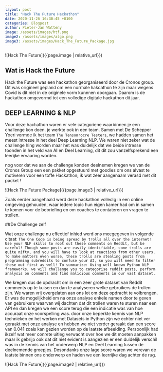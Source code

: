 ```yaml
---
layout: post
title: "Hack The Future Hackathon"
date: 2020-11-26 16:30:45 +0100
categories: Blogpost
author: Pieter-Jan Watteny
image: /assets/images/htf.png
image2: /assets/images/algo.png
image3: /assets/images/Hack_The_Future_Package.jpg
---
```


![Hack The Future]({{page.image | relative_url}})

## Wat is Hack the Future

Hack the Future was een hackathon georganiseerd door de Cronos group. Dit was origineel gepland om een normale hakcathon te zijn maar wegens Covid is dit niet in de originele vorm kunnnen doorgaan. Daarom is de hackathon omgevormd tot een volledige digitale hackathon dit jaar.

## DEEP LEARNING & NLP

Voor deze hachathon waren er vele categoriene waarbinnen je een challenge kon doen. je werkte ook in een team. Samen met De Schepper Yoeri vormde ik het team `The Tensonrocre Testers`, we hadden samen het meest intresse in het deel Deep Learning NLP. We waren niet zeker wat de challenge hing worden maar het was duidelijk dat we beide intresse toonden in het veld van AI en Deel Learning, dit dit zou vanzelfsprekend een leerijke ervaaring worden.

nog voor dat we aan de challenge konden deelnemen kregen we van de Cronos Group een een pakket opgestuurd met goodies om ons alvast te motiveren voor een toffe Hackathon, ik wat zeer aangenaam verasd met dit packet !

![Hack The Future Package]({{page.image3 | relative_url}})

Zoals eerder aangehaald werd deze hackathon volledig in een online omgeving gehouden, waar iedere topic hun eigen kamer had om in samen te komen voor de bebriefing en om coaches te contateren en vragen te stellen.

##De Challenge zelf

Wat onze challenge nu effectief inhied werd ons meegegeven in volgende citaat:
`The One Code is being spread by trolls all over the internet! Use your NLP skills to root out these comments on Reddit, but be careful! Though some posts are easily identifiable, some trolls are quite nifty, and you will have to look at reactions from other users. To make matters even worse, these trolls are stealing posts from programming subreddits to confuse your AI, so you will need to filter these out first as well! To summarize: Using well known Python NLP frameworks, we will challenge you to categorise reddit posts, perform analysis on comments and find malicious comments in our vast dataset.`

We kregen dus de opdracht om in een zeer grote dataset van Reddit comments op te kuisen en dan te analyseren welke gebruikers de trollen zijn. We waren vrij overgelaten aan ons lot om deze opdracht te volbrengen. Er was de mogelijkheid om na onze analyse enkele namen door te geven van gebruikers waarvan wij dachten dat dit trollen waren te sturen naar een API en dan kregen we een score terug die een indicatie was van hoe accuraat onze voorspelling was. door onze beperkte kennis van NLP technieken en het werken met Datasets in Python zijn we echter niet ver geraakt met onze analyse en hebben we niet verder geraakt dan een score van 0.041 zoals kan gezien worden op de laatste afbeelding. Persoonlijk had ikzelf wat meer conrete uitleg verwacht over hoe we dit moeten aanpakken maar ik gebrijp ook dat dit niet evident is aangezien er een duidelijk  verschil was in de kennis van het onderwerp NLP en Deel Learning tussen de deelnemende groepjes. Desondanks onze lage score waren we verevan de laatste binnen ons onderwerp en haden we een leerrijke dag achter de rug.

![Hack The Future]({{page.image2 | relative_url}})
